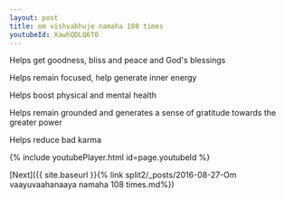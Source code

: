 ```yaml
---
layout: post
title: om vishvabhuje namaha 108 times
youtubeId: XawhQDLQ6T0
---
```

 
 
Helps get goodness, bliss and peace and God's blessings
 
Helps remain focused, help generate inner energy 
 
Helps boost physical and mental health 
 
Helps remain grounded and generates a sense of gratitude towards the greater power 
 
Helps reduce bad karma
 
 
 
 


{% include youtubePlayer.html id=page.youtubeId %}
 
[Next]({{ site.baseurl }}{% link  split2/_posts/2016-08-27-Om vaayuvaahanaaya namaha 108 times.md%})
 

